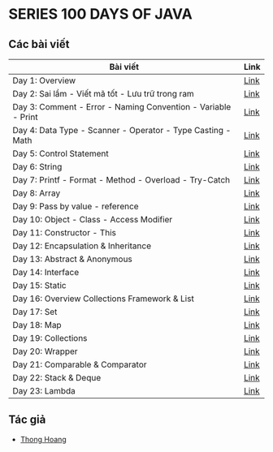 # SERIES 100 DAYS OF JAVA

## Các bài viết

| Bài viết                                                      | Link          |
| ------------------------------------------------------------- | ------------- |
| Day 1: Overview                                               | [Link][day1]  |
| Day 2: Sai lầm - Viết mã tốt - Lưu trữ trong ram              | [Link][day2]  |
| Day 3: Comment - Error - Naming Convention - Variable - Print | [Link][day3]  |
| Day 4: Data Type - Scanner - Operator - Type Casting - Math   | [Link][day4]  |
| Day 5: Control Statement                                      | [Link][day5]  |
| Day 6: String                                                 | [Link][day6]  |
| Day 7: Printf - Format - Method - Overload - Try-Catch        | [Link][day7]  |
| Day 8: Array                                                  | [Link][day8]  |
| Day 9: Pass by value - reference                              | [Link][day9]  |
| Day 10: Object - Class - Access Modifier                      | [Link][day10] |
| Day 11: Constructor - This                                    | [Link][day11] |
| Day 12: Encapsulation & Inheritance                           | [Link][day12] |
| Day 13: Abstract & Anonymous                                  | [Link][day13] |
| Day 14: Interface                                             | [Link][day14] |
| Day 15: Static                                                | [Link][day15] |
| Day 16: Overview Collections Framework & List                 | [Link][day16] |
| Day 17: Set                                                   | [Link][day17] |
| Day 18: Map                                                   | [Link][day18] |
| Day 19: Collections                                           | [Link][day19] |
| Day 20: Wrapper                                               | [Link][day20] |
| Day 21: Comparable & Comparator                               | [Link][day21] |
| Day 22: Stack & Deque                                         | [Link][day22] |
| Day 23: Lambda                                                | [Link][day23] |

## Tác giả

- [Thong Hoang][thonghp]

[day1]: Day001.md
[day2]: Day002.md
[day3]: Day003.md
[day4]: Day004.md
[day5]: Day005.md
[day6]: Day006.md
[day7]: Day007.md
[day8]: Day008.md
[day9]: Day009.md
[day10]: Day010.md
[day11]: Day011.md
[day12]: Day012.md
[day13]: Day013.md
[day14]: Day014.md
[day15]: Day015.md
[day16]: Day016.md
[day17]: Day017.md
[day18]: Day018.md
[day19]: Day019.md
[day20]: Day020.md
[day21]: Day021.md
[day22]: Day022.md
[day23]: Day023.md

[thonghp]: https://github.com/thonghp
